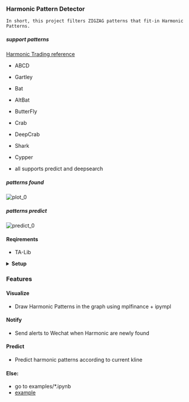 ### Harmonic Pattern Detector

```
In short, this project filters ZIGZAG patterns that fit-in Harmonic Patterns.
```

##### support patterns 

[Harmonic Trading reference](https://harmonicpattern.com/blog/harmonic-pattern-and-elliot-wave-theory-advanced-technique/)

+ ABCD
+ Gartley
+ Bat
+ AltBat
+ ButterFly
+ Crab
+ DeepCrab
+ Shark
+ Cypper

+ all supports predict and deepsearch

##### patterns found

![plot_0](res/plot_0.png)

##### patterns predict

![predict_0](res/predict_0.png)


#### Reqirements

+ TA-Lib

<details>

  <summary> <b>Setup</b>   </summary>
  <p>
  
  
  ```bash
  cd <project_dir>
  pip install -r requirements.txt
  pip install -e . # or python setup.py install
  ```
  
  </p>
</details>


###  Features

####  Visualize

+ Draw Harmonic Patterns in the graph using mplfinance + ipympl

####  Notify

+ Send alerts to Wechat when Harmonic are newly found

####  Predict

+ Predict harmonic patterns according to current kline

#### Else:

+ go to examples/*.ipynb
+ [example](examples/HarmoCurrent.ipynb)
